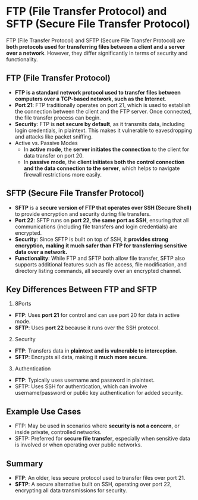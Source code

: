 <br>

# FTP (File Transfer Protocol) and SFTP (Secure File Transfer Protocol)
FTP (File Transfer Protocol) and SFTP (Secure File Transfer Protocol) are **both protocols used for transferring files between a client and a server over a network**. However, they differ significantly in terms of security and functionality.

## FTP (File Transfer Protocol)
  - **FTP is a standard network protocol used to transfer files between computers over a TCP-based network, such as the Internet**.
  - **Port 21**: FTP traditionally operates on port 21, which is used to establish the connection between the client and the FTP server. Once connected, the file transfer process can begin.
  - **Security**: FTP is **not secure by default**, as it transmits data, including login credentials, in plaintext. This makes it vulnerable to eavesdropping and attacks like packet sniffing.
  - Active vs. Passive Modes
    - In **active mode**, the **server initiates the connection** to the client for data transfer on port 20.
    - In **passive mode**, the **client initiates both the control connection and the data connection to the server**, which helps to navigate firewall restrictions more easily.

## SFTP (Secure File Transfer Protocol)
  - **SFTP** is a **secure version of FTP that operates over SSH (Secure Shell)** to provide encryption and security during file transfers.
  - **Port 22**: SFTP runs on **port 22, the same port as SSH**, ensuring that all communications (including file transfers and login credentials) are encrypted.
  - **Security**: Since SFTP is built on top of SSH, it **provides strong encryption, making it much safer than FTP for transferring sensitive data over a network.**
  - **Functionality**: While FTP and SFTP both allow file transfer, SFTP also supports additional features such as file access, file modification, and directory listing commands, all securely over an encrypted channel.

## Key Differences Between FTP and SFTP
1. 8Ports
  - **FTP**: Uses **port 21** for control and can use port 20 for data in active mode.
  - **SFTP**: Uses **port 22** because it runs over the SSH protocol.
2. Security
  - **FTP**: Transfers data in **plaintext and is vulnerable to interception**.
  - **SFTP**: Encrypts all data, making it **much more secure**.
3. Authentication
  - **FTP**: Typically uses username and password in plaintext.
  - SFTP: Uses SSH for authentication, which can involve username/password or public key authentication for added security.

## Example Use Cases
  - FTP: May be used in scenarios where **security is not a concern**, or inside private, controlled networks.
  - SFTP: Preferred for **secure file transfer**, especially when sensitive data is involved or when operating over public networks.

## Summary
  - **FTP**: An older, less secure protocol used to transfer files over port 21.
  - **SFTP**: A secure alternative built on SSH, operating over port 22, encrypting all data transmissions for security.  
<br>